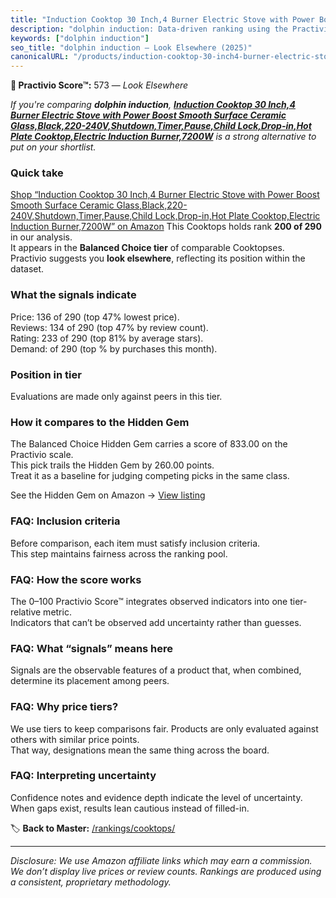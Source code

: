 ```yaml
---
title: "Induction Cooktop 30 Inch,4 Burner Electric Stove with Power Boost Smooth Surface Ceramic Glass,Black,220-240V,Shutdown,Timer,Pause,Child Lock,Drop-in,Hot Plate Cooktop,Electric Induction Burner,7200W"
description: "dolphin induction: Data-driven ranking using the Practivio Score™. Positioned by quality, value, demand, findability, momentum."
keywords: ["dolphin induction"]
seo_title: "dolphin induction — Look Elsewhere (2025)"
canonicalURL: "/products/induction-cooktop-30-inch4-burner-electric-stove-with-power-boost-smooth-surface-ceramic-glassblack220-240vshutdowntimerpausechild-lockdrop-inhot-plate-cooktopelectric-induction-burner7200w-B0D8KJL23M/"
---
```


**🚫 Practivio Score™:** 573 — _Look Elsewhere_


*If you're comparing **dolphin induction**, **[Induction Cooktop 30 Inch,4 Burner Electric Stove with Power Boost Smooth Surface Ceramic Glass,Black,220-240V,Shutdown,Timer,Pause,Child Lock,Drop-in,Hot Plate Cooktop,Electric Induction Burner,7200W](https://www.amazon.com/dp/B0D8KJL23M?tag=practivio-20)** is a strong alternative to put on your shortlist.*
### Quick take
[Shop “Induction Cooktop 30 Inch,4 Burner Electric Stove with Power Boost Smooth Surface Ceramic Glass,Black,220-240V,Shutdown,Timer,Pause,Child Lock,Drop-in,Hot Plate Cooktop,Electric Induction Burner,7200W” on Amazon](https://www.amazon.com/dp/B0D8KJL23M?tag=practivio-20)
This Cooktops holds rank **200 of 290** in our analysis.  
It appears in the **Balanced Choice tier** of comparable Cooktopses.  
Practivio suggests you **look elsewhere**, reflecting its position within the dataset.

### What the signals indicate
Price: 136 of 290 (top 47% lowest price).  
Reviews: 134 of 290 (top 47% by review count).  
Rating: 233 of 290 (top 81% by average stars).  
Demand:  of 290 (top % by purchases this month).

### Position in tier
Evaluations are made only against peers in this tier.

### How it compares to the Hidden Gem
The Balanced Choice Hidden Gem carries a score of 833.00 on the Practivio scale.  
This pick trails the Hidden Gem by 260.00 points.  
Treat it as a baseline for judging competing picks in the same class.  

See the Hidden Gem on Amazon → [View listing](https://www.amazon.com/dp/B07GB149V7?tag=practivio-20)

### FAQ: Inclusion criteria
Before comparison, each item must satisfy inclusion criteria.  
This step maintains fairness across the ranking pool.

### FAQ: How the score works
The 0–100 Practivio Score™ integrates observed indicators into one tier-relative metric.  
Indicators that can’t be observed add uncertainty rather than guesses.

### FAQ: What “signals” means here
Signals are the observable features of a product that, when combined, determine its placement among peers.

### FAQ: Why price tiers?
We use tiers to keep comparisons fair. Products are only evaluated against others with similar price points.  
That way, designations mean the same thing across the board.

### FAQ: Interpreting uncertainty
Confidence notes and evidence depth indicate the level of uncertainty.  
When gaps exist, results lean cautious instead of filled-in.


🏷️ **Back to Master:** [/rankings/cooktops/](/rankings/cooktops/)

---
_Disclosure: We use Amazon affiliate links which may earn a commission. We don’t display live prices or review counts. Rankings are produced using a consistent, proprietary methodology._
